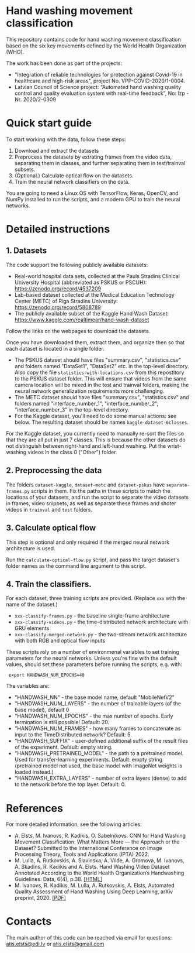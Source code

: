 # Hand washing movement classification

This repository contains code for hand washing movement classification based on the six key movements defined by the World Health Organization (WHO).

The work has been done as part of the projects:

* "Integration of reliable technologies for protection against Covid-19 in healthcare and high-risk areas", project No. VPP-COVID-2020/1-0004.
* Latvian Council of Science project: “Automated hand washing quality control and quality evaluation system with real-time feedback”, No: lzp - Nr. 2020/2-0309


# Quick start guide

To start working with the data, follow these steps:
1. Download and extract the datasets
2. Preprocess the datasets by extrating frames from the video data, separating them in classes, and further separating them in test/trainval subsets.
3. (Optional.) Calculate optical flow on the datasets.
4. Train the neural network classifiers on the data.


You are going to need a Linux OS with TensorFlow, Keras, OpenCV, and NumPy installed to run the scripts, and a modern GPU to train the neural networks.


# Detailed instructions

## 1. Datasets

The code support the following publicly available datasets:

* Real-world hospital data sets, collected at the Pauls Stradins Clinical University Hospital (abbreviated as PSKUS or PSCUH): https://zenodo.org/record/4537209
* Lab-based dataset collected at the Medical Education Technology Center (METC) of Riga Stradins University: https://zenodo.org/record/5808789
* The publicly available subset of the Kaggle Hand Wash Dataset: https://www.kaggle.com/realtimear/hand-wash-dataset

Follow the links on the webpages to download the datasets.

Once you have downloaded them, extract them, and organize then so that each dataset is located in a single folder.

* The PSKUS dataset should have files "summary.csv", "statistics.csv" and folders named "DataSet1", "DataSet2" etc. in the top-level directory. Also copy the file `statistics-with-locations.csv` from this repostitory to the PSKUS dataset folder. This will ensure that videos from the same camera location will be mixed in the test and trainval folders, making the neural network generalization requirements more challenging. 
* The METC dataset should have files "summary.csv", "statistics.csv" and folders named "interface_number_1", "interface_number_2", "interface_number_3" in the top-level directory.
* For the Kaggle dataset, you'll need to do some manual actions: see below. The resulting dataset should be names `kaggle-dataset-6classes`.

For the Kaggle dataset, you currently need to manually re-sort the files so that they are all put in just 7 classes. This is because the other datasets do not distinguish between right-hand and left-hand washing. Put the wrist-washing videos in the class 0 ("Other") folder.


## 2. Preprocessing the data

The folders `dataset-kaggle`, `dataset-metc` and `dataset-pskus` have `separate-frames.py` scripts in them. Fix the paths in these scripts to match the locations of your datasets, and run the script to separate the video datasets in frames, video snippets, as well as separate these frames and shoter videos in `trainval` and `test` folders.


## 3. Calculate optical flow

This step is optional and only required if the merged neural network architecture is used.

Run the `calculate-optical-flow.py` script, and pass the target dataset's folder names as the command line argument to this script.


## 4. Train the classifiers.


For each dataset, three training scripts are provided. (Replace `xxx` with the name of the dataset.)

* `xxx-classify-frames.py` - the baseline single-frame architecture
* `xxx-classify-videos.py` - the time-distributed network architecture with GRU elements
* `xxx-classify-merged-network.py` - the two-stream network architecture with both RGB and optical flow inputs

These scripts rely on a number of environmenal variables to set training parameters for the neural networks.
Unless you're fine with the default values, should set these parameters before running the scripts, e.g. with:

     export HANDWASH_NUM_EPOCHS=40

The variables are:

* "HANDWASH_NN" - the base model name, default "MobileNetV2"
* "HANDWASH_NUM_LAYERS" - the number of trainable layers (of the base model), default 0
* "HANDWASH_NUM_EPOCHS" - the max number of epochs. Early termination is still possible! Default: 20.
* "HANDWASH_NUM_FRAMES" - how many frames to concatenate as input to the TimeDistributed network? Default: 5.
* "HANDWASH_SUFFIX" - user-defined additional suffix of the result files of the experiment. Default: empty string.
* "HANDWASH_PRETRAINED_MODEL" - the path to a pretrained model. Used for transfer-learning experiments. Default: empty string (pretrained model not used, the base model with ImageNet weights is loaded instead.)
* "HANDWASH_EXTRA_LAYERS" - number of extra layers (dense) to add to the network before the top layer. Default: 0.


# References

For more detailed information, see the following articles:

* A. Elsts, M. Ivanovs, R. Kadikis, O. Sabelnikovs. CNN for Hand Washing Movement Classification: What Matters More — the Approach or the Dataset? Submitted to the International Conference on Image Processing Theory, Tools and Applications (IPTA) 2022.
* M. Lulla, A. Rutkovskis, A. Slavinska, A. Vilde, A. Gromova, M. Ivanovs, A. Skadins, R. Kadikis and A. Elsts. Hand Washing Video Dataset Annotated According to the World Health Organization’s Handwashing Guidelines. Data, 6(4), p.38. [[HTML]](https://www.mdpi.com/2306-5729/6/4/38/htm)
* M. Ivanovs, R. Kadikis, M. Lulla, A. Rutkovskis, A. Elsts, Automated Quality Assessment of Hand Washing Using Deep Learning, arXiv preprint, 2020. [[PDF]](https://arxiv.org/pdf/2011.11383.pdf)


# Contacts

The main author of this code can be reached via email for questions: atis.elsts@edi.lv or atis.elsts@gmail.com
